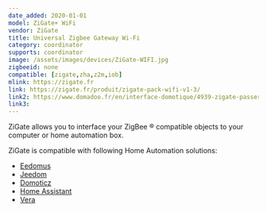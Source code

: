 ```yaml
---
date_added: 2020-01-01
model: ZiGate+ WiFi
vendor: ZiGate
title: Universal Zigbee Gateway Wi-Fi
category: coordinator
supports: coordinator
image: /assets/images/devices/ZiGate-WIFI.jpg
zigbeeid: none
compatible: [zigate,zha,z2m,iob]
mlink: https://zigate.fr
link: https://zigate.fr/produit/zigate-pack-wifi-v1-3/
link2: https://www.domadoo.fr/en/interface-domotique/4939-zigate-passerelle-universelle-zigbee-zigate-wi-fi-3770014375025.html
link3: 
---
```

ZiGate allows you to interface your ZigBee ® compatible objects to your computer or home automation box.

ZiGate is compatible with following Home Automation solutions:
* [Eedomus](https://doc.eedomus.com/view/Eedomus_et_Zigate)
* [Jeedom](https://github.com/doudz/zigate)
* [Domoticz](https://www.domoticz.com/wiki/Zigate)
* [Home Assistant](https://community.home-assistant.io/search?q=zigate)
* [Vera](https://github.com/vosmont/Vera-Plugin-ZiGateGateway)
